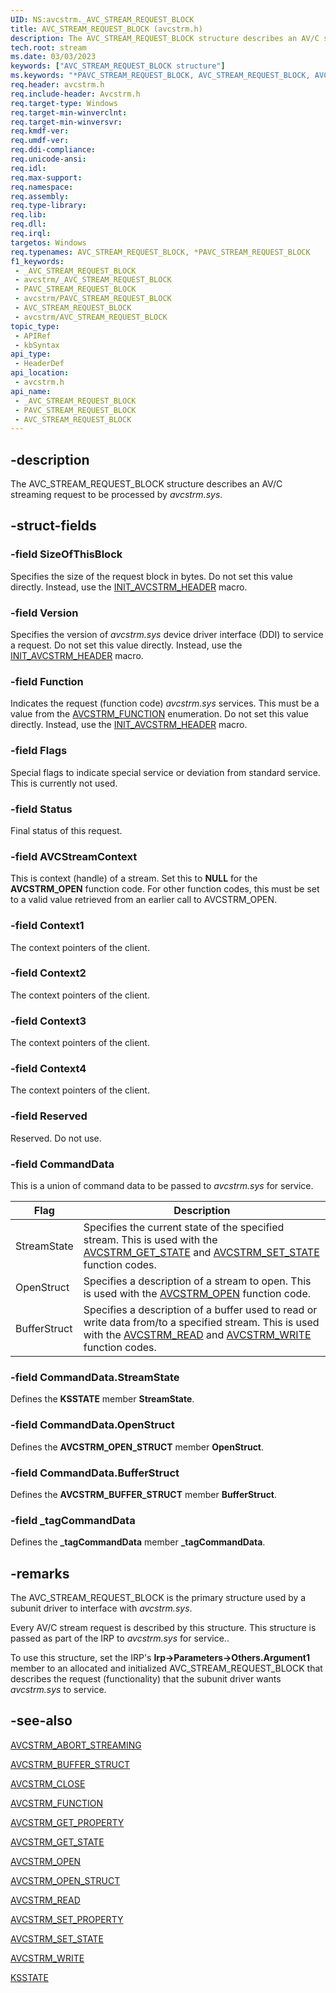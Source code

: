 ```yaml
---
UID: NS:avcstrm._AVC_STREAM_REQUEST_BLOCK
title: AVC_STREAM_REQUEST_BLOCK (avcstrm.h)
description: The AVC_STREAM_REQUEST_BLOCK structure describes an AV/C streaming request to be processed by avcstrm.sys.
tech.root: stream
ms.date: 03/03/2023
keywords: ["AVC_STREAM_REQUEST_BLOCK structure"]
ms.keywords: "*PAVC_STREAM_REQUEST_BLOCK, AVC_STREAM_REQUEST_BLOCK, AVC_STREAM_REQUEST_BLOCK structure [Streaming Media Devices], PAVC_STREAM_REQUEST_BLOCK, PAVC_STREAM_REQUEST_BLOCK structure pointer [Streaming Media Devices], _AVC_STREAM_REQUEST_BLOCK, avcsref_1ea2a63f-ba4a-4fc3-834c-0f0a88de5023.xml, avcstrm/AVC_STREAM_REQUEST_BLOCK, avcstrm/PAVC_STREAM_REQUEST_BLOCK, stream.avc_stream_request_block"
req.header: avcstrm.h
req.include-header: Avcstrm.h
req.target-type: Windows
req.target-min-winverclnt: 
req.target-min-winversvr: 
req.kmdf-ver: 
req.umdf-ver: 
req.ddi-compliance: 
req.unicode-ansi: 
req.idl: 
req.max-support: 
req.namespace: 
req.assembly: 
req.type-library: 
req.lib: 
req.dll: 
req.irql: 
targetos: Windows
req.typenames: AVC_STREAM_REQUEST_BLOCK, *PAVC_STREAM_REQUEST_BLOCK
f1_keywords:
 - _AVC_STREAM_REQUEST_BLOCK
 - avcstrm/_AVC_STREAM_REQUEST_BLOCK
 - PAVC_STREAM_REQUEST_BLOCK
 - avcstrm/PAVC_STREAM_REQUEST_BLOCK
 - AVC_STREAM_REQUEST_BLOCK
 - avcstrm/AVC_STREAM_REQUEST_BLOCK
topic_type:
 - APIRef
 - kbSyntax
api_type:
 - HeaderDef
api_location:
 - avcstrm.h
api_name:
 - _AVC_STREAM_REQUEST_BLOCK
 - PAVC_STREAM_REQUEST_BLOCK
 - AVC_STREAM_REQUEST_BLOCK
---
```


## -description

The AVC_STREAM_REQUEST_BLOCK structure describes an AV/C streaming request to be processed by *avcstrm.sys*.

## -struct-fields

### -field SizeOfThisBlock

Specifies the size of the request block in bytes. Do not set this value directly. Instead, use the [INIT_AVCSTRM_HEADER](./nf-avcstrm-init_avcstrm_header.md) macro.

### -field Version

Specifies the version of *avcstrm.sys* device driver interface (DDI) to service a request. Do not set this value directly. Instead, use the [INIT_AVCSTRM_HEADER](./nf-avcstrm-init_avcstrm_header.md) macro.

### -field Function

Indicates the request (function code) *avcstrm.sys* services. This must be a value from the [AVCSTRM_FUNCTION](./ne-avcstrm-_avcstrm_function.md) enumeration. Do not set this value directly. Instead, use the [INIT_AVCSTRM_HEADER](./nf-avcstrm-init_avcstrm_header.md) macro.

### -field Flags

Special flags to indicate special service or deviation from standard service. This is currently not used.

### -field Status

Final status of this request.

### -field AVCStreamContext

This is context (handle) of a stream. Set this to **NULL** for the **AVCSTRM_OPEN** function code. For other function codes, this must be set to a valid value retrieved from an earlier call to AVCSTRM_OPEN.

### -field Context1

The context pointers of the client.

### -field Context2

The context pointers of the client.

### -field Context3

The context pointers of the client.

### -field Context4

The context pointers of the client.

### -field Reserved

Reserved. Do not use.

### -field CommandData

This is a union of command data to be passed to *avcstrm.sys* for service.

| Flag | Description |
|---|---|
| StreamState | Specifies the current state of the specified stream. This is used with the [AVCSTRM_GET_STATE](/windows-hardware/drivers/stream/avcstrm-get-state) and [AVCSTRM_SET_STATE](/windows-hardware/drivers/stream/avcstrm-set-state) function codes. |
| OpenStruct | Specifies a description of a stream to open. This is used with the [AVCSTRM_OPEN](/windows-hardware/drivers/stream/avcstrm-open) function code. |
| BufferStruct | Specifies a description of a buffer used to read or write data from/to a specified stream. This is used with the [AVCSTRM_READ](/windows-hardware/drivers/stream/avcstrm-read) and [AVCSTRM_WRITE](/windows-hardware/drivers/stream/avcstrm-write) function codes. |

### -field CommandData.StreamState

Defines the **KSSTATE** member **StreamState**.

### -field CommandData.OpenStruct

Defines the **AVCSTRM_OPEN_STRUCT** member **OpenStruct**.

### -field CommandData.BufferStruct

Defines the **AVCSTRM_BUFFER_STRUCT** member **BufferStruct**.

### -field _tagCommandData

Defines the **_tagCommandData** member **_tagCommandData**.

## -remarks

The AVC_STREAM_REQUEST_BLOCK is the primary structure used by a subunit driver to interface with *avcstrm.sys*.

Every AV/C stream request is described by this structure. This structure is passed as part of the IRP to *avcstrm.sys* for service..

To use this structure, set the IRP's **Irp->Parameters->Others.Argument1** member to an allocated and initialized AVC_STREAM_REQUEST_BLOCK that describes the request (functionality) that the subunit driver wants *avcstrm.sys* to service.

## -see-also

[AVCSTRM_ABORT_STREAMING](/windows-hardware/drivers/stream/avcstrm-abort-streaming)

[AVCSTRM_BUFFER_STRUCT](./ns-avcstrm-_avcstrm_buffer_struct.md)

[AVCSTRM_CLOSE](/windows-hardware/drivers/stream/avcstrm-close)

[AVCSTRM_FUNCTION](./ne-avcstrm-_avcstrm_function.md)

[AVCSTRM_GET_PROPERTY](/windows-hardware/drivers/stream/avcstrm-get-property)

[AVCSTRM_GET_STATE](/windows-hardware/drivers/stream/avcstrm-get-state)

[AVCSTRM_OPEN](/windows-hardware/drivers/stream/avcstrm-open)

[AVCSTRM_OPEN_STRUCT](./ns-avcstrm-_avcstrm_open_struct.md)

[AVCSTRM_READ](/windows-hardware/drivers/stream/avcstrm-read)

[AVCSTRM_SET_PROPERTY](/windows-hardware/drivers/stream/avcstrm-set-property)

[AVCSTRM_SET_STATE](/windows-hardware/drivers/stream/avcstrm-set-state)

[AVCSTRM_WRITE](/windows-hardware/drivers/stream/avcstrm-write)

[KSSTATE](../ks/ne-ks-ksstate.md)